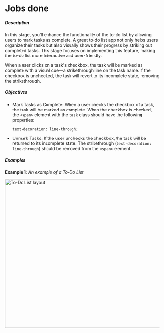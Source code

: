 # Jobs done
<div class="step-text">
<p></p><h5 id="description">Description</h5><p>In this stage, you’ll enhance the functionality of the to-do list by allowing users to mark tasks as complete. A great to-do list app not only helps users organize their tasks but also visually shows their progress by striking out completed tasks. This stage focuses on implementing this feature, making the to-do list more interactive and user-friendly.</p><p>When a user clicks on a task's checkbox, the task will be marked as complete with a visual cue—a strikethrough line on the task name. If the checkbox is unchecked, the task will revert to its incomplete state, removing the strikethrough.</p><h5 id="objectives">Objectives</h5><ul><li><p>Mark Tasks as Complete: When a user checks the checkbox of a task, the task will be marked as complete. When the checkbox is checked, the <code class="language-css">&lt;span&gt;</code> element with the <code class="language-css">task</code> class should have the following properties:</p><pre><code class="language-css">text-decoration: line-through;</code></pre><p></p></li><li><p>Unmark Tasks: If the user unchecks the checkbox, the task will be returned to its incomplete state. The strikethrough (<code class="language-css">text-decoration: line-through</code>) should be removed from the <code class="language-css">&lt;span&gt;</code> element.</p></li></ul><h5 id="examples">Examples</h5><p><strong>Example 1</strong>: <em>An example of a To-Do List</em></p><p><picture><source media="(max-width: 480px)" srcset="https://ucarecdn.com/b99f1127-3379-474e-bc5c-d693b051dbba/-/stretch/off/-/resize/480x/-/format/webp/ 1x,https://ucarecdn.com/b99f1127-3379-474e-bc5c-d693b051dbba/-/stretch/off/-/resize/960x/-/format/webp/ 2x,https://ucarecdn.com/b99f1127-3379-474e-bc5c-d693b051dbba/-/stretch/off/-/resize/1440x/-/format/webp/ 3x" type="image/webp"/><source media="(max-width: 800px)" srcset="https://ucarecdn.com/b99f1127-3379-474e-bc5c-d693b051dbba/-/stretch/off/-/resize/800x/-/format/webp/ 1x,https://ucarecdn.com/b99f1127-3379-474e-bc5c-d693b051dbba/-/stretch/off/-/resize/1600x/-/format/webp/ 2x,https://ucarecdn.com/b99f1127-3379-474e-bc5c-d693b051dbba/-/stretch/off/-/resize/2400x/-/format/webp/ 3x" type="image/webp"/><source srcset="https://ucarecdn.com/b99f1127-3379-474e-bc5c-d693b051dbba/-/stretch/off/-/resize/1100x/-/format/webp/ 1x,https://ucarecdn.com/b99f1127-3379-474e-bc5c-d693b051dbba/-/stretch/off/-/resize/2200x/-/format/webp/ 2x,https://ucarecdn.com/b99f1127-3379-474e-bc5c-d693b051dbba/-/stretch/off/-/resize/3000x/-/format/webp/ 3x" type="image/webp"/><img alt="To-Do List layout" height="484" src="https://ucarecdn.com/b99f1127-3379-474e-bc5c-d693b051dbba/" width="1367"/></picture></p>
</div>
